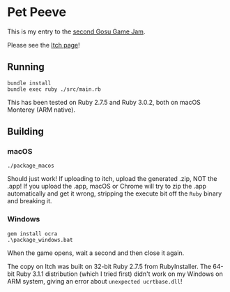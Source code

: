 # Pet Peeve

This is my entry to the [second Gosu Game Jam](https://itch.io/jam/gosu-game-jam-2).

Please see the [Itch page](https://orangeflash81.itch.io/the-arcane-king)!

## Running

```
bundle install
bundle exec ruby ./src/main.rb
```

This has been tested on Ruby 2.7.5 and Ruby 3.0.2, both on macOS Monterey (ARM native).

## Building

### macOS

```
./package_macos
```

Should just work! If uploading to itch, upload the generated .zip, NOT the .app! If you upload the
.app, macOS or Chrome will try to zip the .app automatically and get it wrong, stripping the
execute bit off the `Ruby` binary and breaking it.

### Windows

```
gem install ocra
.\package_windows.bat
```

When the game opens, wait a second and then close it again.

The copy on Itch was built on 32-bit Ruby 2.7.5 from RubyInstaller. The 64-bit Ruby 3.1.1
distribution (which I tried first) didn't work on my Windows on ARM system, giving an error about
`unexpected ucrtbase.dll`!

